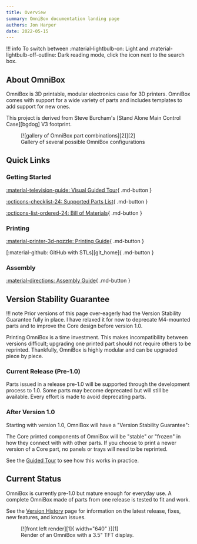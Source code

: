 ```yaml
---
title: Overview
summary: OmniBox documentation landing page
authors: Jon Harper
date: 2022-05-15
---
```


!!! info
    To switch between :material-lightbulb-on: Light and :material-lightbulb-off-outline: Dark reading mode, click the icon next to the search box.

## About OmniBox

OmniBox is 3D printable, modular electronics case for 3D printers. OmniBox comes with support for a wide variety of parts and includes templates to add support for new ones. 

This project is derived from Steve Burcham's [Stand Alone Main Control Case][bgdog] V3 footprint.

<figure markdown>
  [![gallery of OmniBox part combinations][2]][2]
  <figcaption>Gallery of several possible OmniBox configurations</figcaption>
</figure>

## Quick Links

### Getting Started

[:material-television-guide: Visual Guided Tour][11]{ .md-button }

[:octicons-checklist-24: Supported Parts List][12]{ .md-button }

[:octicons-list-ordered-24: Bill of Materials][13]{ .md-button }

### Printing

[:material-printer-3d-nozzle: Printing Guide][14]{ .md-button }

[:material-github: GitHub with STLs][git_home]{ .md-button }

### Assembly

[:material-directions: Assembly Guide][16]{ .md-button }

## Version Stability Guarantee

!!! note
    Prior versions of this page over-eagerly had the Version Stability Guarantee fully in place. I have relaxed it for now to deprecate M4-mounted parts and to improve the Core design before version 1.0.

Printing OmniBox is a time investment. This makes incompatibility between versions difficult; upgrading one printed part should not require others to be reprinted. Thankfully, OmniBox is highly modular and can be upgraded piece by piece.

### Current Release (Pre-1.0)

Parts issued in a release pre-1.0 will be supported through the development process to 1.0. Some parts may become deprecated but will still be available. Every effort is made to avoid deprecating parts.

### After Version 1.0

Starting with version 1.0, OmniBox will have a "Version Stability Guarantee":

The Core printed components of OmniBox will be "stable" or "frozen" in how they connect with with other parts. If you choose to print a newer version of a Core part, no panels or trays will need to be reprinted.

See the [Guided Tour][11] to see how this works in practice.

## Current Status

OmniBox is currently pre-1.0 but mature enough for everyday use. A complete OmniBox made of parts from one release is tested to fit and work.

See the [Version History][4] page for information on the latest release, fixes, new features, and known issues.

<figure markdown>
  [![front left render][1]{ width="640" }][1]
  <figcaption>Render of an OmniBox with a 3.5" TFT display.</figcaption>
</figure>

[1]: img/gallery_0.9.8/front_left.png
[2]: img/gallery_0.9.8.1/gallery_high.png
[3]: img/gallery_0.9.8/oscar_right.jpg
[4]: history/index.md "Version History (Current Release)"

[11]: tour.md "Guided Tour"
[12]: support/index.md "Supported Parts List"
[13]: bom.md "Bill of Materials"
[14]: printing.md "Printing Guide"

[16]: assembly/index.md "Assembly Guide"